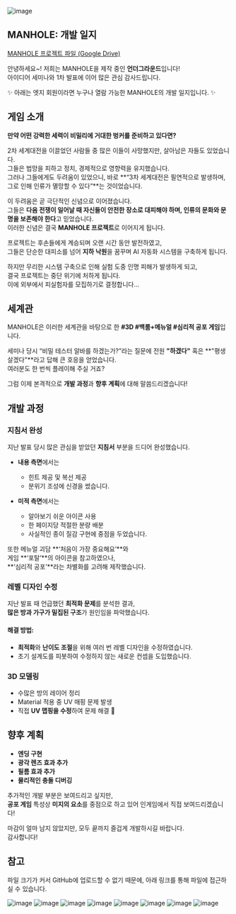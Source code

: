 
![image](https://github.com/user-attachments/assets/565a54a6-31ee-413c-a2a7-cc0cbf3e4cd8)

## MANHOLE: 개발 일지

[MANHOLE 프로젝트 파일 (Google Drive)](https://drive.google.com/file/d/14hDly5o2As_InkV8ujjoQMeaK_pgSbRe/view?usp=sharing)


안녕하세요~! 저희는 MANHOLE을 제작 중인 **언더그라운드**입니다!  
아이디어 세미나와 1차 발표에 이어 많은 관심 감사드립니다.

✨ 아래는 엣지 회원이라면 누구나 열람 가능한 MANHOLE의 개발 일지입니다. ✨

## 게임 소개

**만약 어떤 강력한 세력이 비밀리에 거대한 벙커를 준비하고 있다면?**

2차 세계대전을 이끌었던 사람들 중 많은 이들이 사망했지만, 살아남은 자들도 있었습니다.  
그들은 법망을 피하고 정치, 경제적으로 영향력을 유지했습니다.  
그러나 그들에게도 두려움이 있었으니, 바로 **“3차 세계대전은 필연적으로 발생하며, 그로 인해 인류가 멸망할 수 있다”**는 것이었습니다.

이 두려움은 곧 극단적인 신념으로 이어졌습니다.  
그들은 **다음 전쟁이 일어날 때 자신들이 안전한 장소로 대피해야 하며, 인류의 문화와 문명을 보존해야 한다**고 믿었습니다.  
이러한 신념은 결국 **MANHOLE 프로젝트**로 이어지게 됩니다.

프로젝트는 후손들에게 계승되며 오랜 시간 동안 발전하였고,  
그들은 단순한 대피소를 넘어 **지하 낙원**을 꿈꾸며 AI 자동화 시스템을 구축하게 됩니다.

하지만 무리한 시스템 구축으로 인해 실험 도중 인명 피해가 발생하게 되고,  
결국 프로젝트는 중단 위기에 처하게 됩니다.  
이에 외부에서 피실험자를 모집하기로 결정합니다...

## 세계관

MANHOLE은 이러한 세계관을 바탕으로 한 **#3D #백룸+메뉴얼 #심리적 공포 게임**입니다.

세미나 당시 “비밀 테스터 알바를 하겠는가?”라는 질문에 전원 **"하겠다"** 혹은 **"평생 살겠다"**라고 답해 큰 호응을 얻었습니다.  
여러분도 한 번씩 플레이해 주실 거죠?

그럼 이제 본격적으로 **개발 과정**과 **향후 계획**에 대해 말씀드리겠습니다!

## 개발 과정

### 지침서 완성

지난 발표 당시 많은 관심을 받았던 **지침서** 부분을 드디어 완성했습니다.

- **내용 측면**에서는  
  - 힌트 제공 및 복선 제공  
  - 분위기 조성에 신경을 썼습니다.

- **미적 측면**에서는  
  - 알아보기 쉬운 아이콘 사용  
  - 한 페이지당 적절한 분량 배분  
  - 사실적인 종이 질감 구현에 중점을 두었습니다.

또한 메뉴얼 괴담 **‘처음이 가장 중요해요’**와  
게임 **‘포탈’**의 아이콘을 참고하였으나,  
**‘심리적 공포’**라는 차별화를 고려해 제작했습니다.

### 레벨 디자인 수정

지난 발표 때 언급했던 **최적화 문제**를 분석한 결과,  
**많은 방과 가구가 밀집된 구조**가 원인임을 파악했습니다.

#### 해결 방법:

- **최적화**와 **난이도 조절**을 위해 여러 번 레벨 디자인을 수정하였습니다.  
- 초기 설계도를 피봇하여 수정하지 않는 새로운 컨셉을 도입했습니다.

### 3D 모델링

- 수많은 방의 레이어 정리  
- Material 적용 중 UV 매핑 문제 발생  
- 직접 **UV 맵핑을 수정**하여 문제 해결 🥲

## 향후 계획

- **엔딩 구현**  
- **광각 렌즈 효과 추가**  
- **필름 효과 추가**  
- **물리적인 충돌 디버깅**

추가적인 개발 부분은 보여드리고 싶지만,  
**공포 게임** 특성상 **미지의 요소**를 중점으로 하고 있어 인게임에서 직접 보여드리겠습니다!

마감이 얼마 남지 않았지만, 모두 끝까지 즐겁게 개발하시길 바랍니다.  
감사합니다!

## 참고  
파일 크기가 커서 GitHub에 업로드할 수 없기 때문에, 아래 링크를 통해 파일에 접근하실 수 있습니다.  

![image](https://github.com/user-attachments/assets/565a54a6-31ee-413c-a2a7-cc0cbf3e4cd8)
![image](https://github.com/user-attachments/assets/da6af8e4-878d-495e-82e9-e20405832336)
![image](https://github.com/user-attachments/assets/cc56e5e8-44e3-4087-9753-dc9de851d54c)
![image](https://github.com/user-attachments/assets/9b519550-46ae-42a9-8cf3-81e2ca1be3a8)
![image](https://github.com/user-attachments/assets/41506628-1a40-47d1-86fe-47ac4102bc2e)
![image](https://github.com/user-attachments/assets/46b10f79-8626-4924-b726-9577e10a7923)
![image](https://github.com/user-attachments/assets/86ddcf5a-382b-4af9-ae15-f6e322fb5515)
![image](https://github.com/user-attachments/assets/58c93e70-6918-4691-8d31-79d52bbeaac3)
